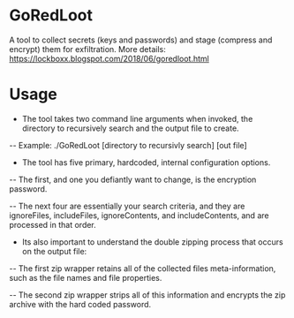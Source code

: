# GoRedLoot

A tool to collect secrets (keys and passwords) and stage (compress and encrypt) them for exfiltration.
More details: https://lockboxx.blogspot.com/2018/06/goredloot.html

# Usage

- The tool takes two command line arguments when invoked, the directory to recursively search and the output file to create. 

-- Example: ./GoRedLoot [directory to recursivly search] [out file]

- The tool has five primary, hardcoded, internal configuration options. 

-- The first, and one you defiantly want to change, is the encryption password. 

-- The next four are essentially your search criteria, and they are ignoreFiles, includeFiles, ignoreContents, and includeContents, and are processed in that order. 

- Its also important to understand the double zipping process that occurs on the output file: 

-- The first zip wrapper retains all of the collected files meta-information, such as the file names and file properties. 

-- The second zip wrapper strips all of this information and encrypts the zip archive with the hard coded password.
